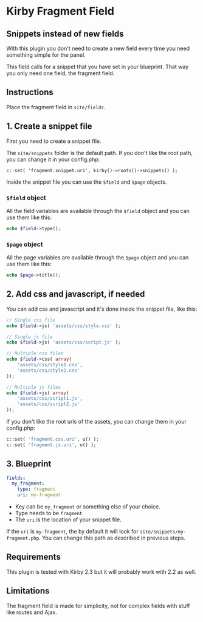 # Kirby Fragment Field

## Snippets instead of new fields

With this plugin you don't need to create a new field every time you need something simple for the panel.

This field calls for a snippet that you have set in your blueprint. That way you only need one field, the fragment field.

## Instructions

Place the fragment field in `site/fields`.

## 1. Create a snippet file

First you need to create a snippet file.

The `site/snippets` folder is the default path. If you don't like the root path, you can change it in your config.php:

```
c::set( 'fragment.snippet.uri', kirby()->roots()->snippets() );
```

Inside the snippet file you can use the `$field` and `$page` objects.

### `$field` object

All the field variables are available through the `$field` object and you can use them like this:

```php
echo $field->type();
```

### `$page` object

All the page variables are available through the `$page` object and you can use them like this:

```php
echo $page->title();
```

## 2. Add css and javascript, if needed

You can add css and javascript and it's done inside the snippet file, like this:

```php
// Single css file
echo $field->js( 'assets/css/style.css' );

// Single js file
echo $field->js( 'assets/css/script.js' );

// Multiple css files
echo $field->css( array(
    'assets/css/style1.css',
    'assets/css/style2.css'
));

// Multiple js files
echo $field->js( array(
    'assets/css/script1.js',
    'assets/css/script2.js'
));
```

If you don't like the root urls of the assets, you can change them in your config.php:

```php
c::set( 'fragment.css.uri', u() );
c::set( 'fragment.js.uri', u() );
```

## 3. Blueprint

```yaml
fields:
  my_fragment:
    type: fragment
    uri: my-fragment
```

- Key can be `my_fragment` or something else of your choice.
- Type needs to be `fragment`.
- The `uri` is the location of your snippet file.

If the `uri` is `my-fragment`, the by default it will look for `site/snippets/my-fragment.php`. You can change this path as described in previous steps.

## Requirements

This plugin is tested with Kirby 2.3 but it will probably work with 2.2 as well.

## Limitations

The fragment field is made for simplicity, not for complex fields with stuff like routes and Ajax.